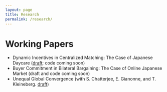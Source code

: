 ```yaml
---
layout: page
title: Research
permalink: /research/
---
```


# Working Papers

- Dynamic Incentives in Centralized Matching: The Case of Japanese Daycare ([draft](https://arxiv.org/abs/2311.07920); code coming soon)
- Buyer Commitment in Bilateral Bargaining: The Case of Online Japanese Market (draft and code coming soon)
- Unequal Global Convergence (with S. Chatterjee, E. Gianonne, and T. Kleineberg. [draft](https://pages.jh.edu/schatt20/papers/SC_EG_convergence.pdf))
